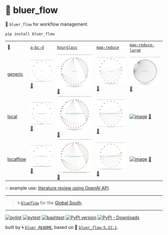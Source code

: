 # 📜 bluer_flow

📜 `bluer_flow` for workflow management.

```bash
pip install bluer_flow
```

|   |   |   |   |   |
| --- | --- | --- | --- | --- |
| 📜 | [`a-bc-d`](./patterns/a-bc-d.dot) | [`hourglass`](./patterns/hourglass.dot) | [`map-reduce`](./patterns/map-reduce.dot) | [`map-reduce-large`](./patterns/map-reduce-large.dot) |
| [generic](./runners/generic.py) | [![image](https://github.com/kamangir/assets/blob/main/bluer_flow-generic-a-bc-d/workflow.gif?raw=true&random=w8adyl4ezwxox251)](https://github.com/kamangir/assets/blob/main/bluer_flow-generic-a-bc-d/workflow.gif?raw=true&random=w8adyl4ezwxox251) [🔗](https://github.com/kamangir/assets/blob/main/bluer_flow-generic-a-bc-d/workflow.gif?raw=true&random=w8adyl4ezwxox251) | [![image](https://github.com/kamangir/assets/blob/main/bluer_flow-generic-hourglass/workflow.gif?raw=true&random=rx3zhtpnwk7syak1)](https://github.com/kamangir/assets/blob/main/bluer_flow-generic-hourglass/workflow.gif?raw=true&random=rx3zhtpnwk7syak1) [🔗](https://github.com/kamangir/assets/blob/main/bluer_flow-generic-hourglass/workflow.gif?raw=true&random=rx3zhtpnwk7syak1) | [![image](https://github.com/kamangir/assets/blob/main/bluer_flow-generic-map-reduce/workflow.gif?raw=true&random=wuvalpru8ju0afcr)](https://github.com/kamangir/assets/blob/main/bluer_flow-generic-map-reduce/workflow.gif?raw=true&random=wuvalpru8ju0afcr) [🔗](https://github.com/kamangir/assets/blob/main/bluer_flow-generic-map-reduce/workflow.gif?raw=true&random=wuvalpru8ju0afcr) | [![image](https://github.com/kamangir/assets/blob/main/bluer_flow-generic-map-reduce-large/workflow.gif?raw=true&random=ygkdwce19uel546t)](https://github.com/kamangir/assets/blob/main/bluer_flow-generic-map-reduce-large/workflow.gif?raw=true&random=ygkdwce19uel546t) [🔗](https://github.com/kamangir/assets/blob/main/bluer_flow-generic-map-reduce-large/workflow.gif?raw=true&random=ygkdwce19uel546t) |
| [local](./runners/local.py) | [![image](https://github.com/kamangir/assets/blob/main/bluer_flow-local-a-bc-d/workflow.gif?raw=true&random=4eue0bhabqstzryf)](https://github.com/kamangir/assets/blob/main/bluer_flow-local-a-bc-d/workflow.gif?raw=true&random=4eue0bhabqstzryf) [🔗](https://github.com/kamangir/assets/blob/main/bluer_flow-local-a-bc-d/workflow.gif?raw=true&random=4eue0bhabqstzryf) | [![image](https://github.com/kamangir/assets/blob/main/bluer_flow-local-hourglass/workflow.gif?raw=true&random=ck9aihs5ap6a98cl)](https://github.com/kamangir/assets/blob/main/bluer_flow-local-hourglass/workflow.gif?raw=true&random=ck9aihs5ap6a98cl) [🔗](https://github.com/kamangir/assets/blob/main/bluer_flow-local-hourglass/workflow.gif?raw=true&random=ck9aihs5ap6a98cl) | [![image](https://github.com/kamangir/assets/blob/main/bluer_flow-local-map-reduce/workflow.gif?raw=true&random=ap5p1a0uc06s15a1)](https://github.com/kamangir/assets/blob/main/bluer_flow-local-map-reduce/workflow.gif?raw=true&random=ap5p1a0uc06s15a1) [🔗](https://github.com/kamangir/assets/blob/main/bluer_flow-local-map-reduce/workflow.gif?raw=true&random=ap5p1a0uc06s15a1) | [![image](https://github.com/kamangir/assets/blob/main/bluer_flow-local-map-reduce-large/workflow.gif?raw=true&random=uljhpmh0tjo4th7x)](https://github.com/kamangir/assets/blob/main/bluer_flow-local-map-reduce-large/workflow.gif?raw=true&random=uljhpmh0tjo4th7x) [🔗](https://github.com/kamangir/assets/blob/main/bluer_flow-local-map-reduce-large/workflow.gif?raw=true&random=uljhpmh0tjo4th7x) |
| [localflow](./runners/localflow.py) | [![image](https://github.com/kamangir/assets/blob/main/bluer_flow-localflow-a-bc-d/workflow.gif?raw=true&random=mwrwk4nhcw6c53xt)](https://github.com/kamangir/assets/blob/main/bluer_flow-localflow-a-bc-d/workflow.gif?raw=true&random=mwrwk4nhcw6c53xt) [🔗](https://github.com/kamangir/assets/blob/main/bluer_flow-localflow-a-bc-d/workflow.gif?raw=true&random=mwrwk4nhcw6c53xt) | [![image](https://github.com/kamangir/assets/blob/main/bluer_flow-localflow-hourglass/workflow.gif?raw=true&random=ya2deo3l8w768cqf)](https://github.com/kamangir/assets/blob/main/bluer_flow-localflow-hourglass/workflow.gif?raw=true&random=ya2deo3l8w768cqf) [🔗](https://github.com/kamangir/assets/blob/main/bluer_flow-localflow-hourglass/workflow.gif?raw=true&random=ya2deo3l8w768cqf) | [![image](https://github.com/kamangir/assets/blob/main/bluer_flow-localflow-map-reduce/workflow.gif?raw=true&random=itwpqgyk1hm68c6s)](https://github.com/kamangir/assets/blob/main/bluer_flow-localflow-map-reduce/workflow.gif?raw=true&random=itwpqgyk1hm68c6s) [🔗](https://github.com/kamangir/assets/blob/main/bluer_flow-localflow-map-reduce/workflow.gif?raw=true&random=itwpqgyk1hm68c6s) | [![image](https://github.com/kamangir/assets/blob/main/bluer_flow-localflow-map-reduce-large/workflow.gif?raw=true&random=d6ma3a2bcbwuoeyu)](https://github.com/kamangir/assets/blob/main/bluer_flow-localflow-map-reduce-large/workflow.gif?raw=true&random=d6ma3a2bcbwuoeyu) [🔗](https://github.com/kamangir/assets/blob/main/bluer_flow-localflow-map-reduce-large/workflow.gif?raw=true&random=d6ma3a2bcbwuoeyu) |

💡 example use: [literature review using OpenAI API](https://github.com/kamangir/openai-commands/tree/main/openai_commands/literature_review).

---

> 🌀 [`blueflow`](https://github.com/kamangir/notebooks-and-scripts) for the [Global South](https://github.com/kamangir/bluer-south).

---


[![pylint](https://github.com/kamangir/bluer-flow/actions/workflows/pylint.yml/badge.svg)](https://github.com/kamangir/bluer-flow/actions/workflows/pylint.yml) [![pytest](https://github.com/kamangir/bluer-flow/actions/workflows/pytest.yml/badge.svg)](https://github.com/kamangir/bluer-flow/actions/workflows/pytest.yml) [![bashtest](https://github.com/kamangir/bluer-flow/actions/workflows/bashtest.yml/badge.svg)](https://github.com/kamangir/bluer-flow/actions/workflows/bashtest.yml) [![PyPI version](https://img.shields.io/pypi/v/bluer-flow.svg)](https://pypi.org/project/bluer-flow/) [![PyPI - Downloads](https://img.shields.io/pypi/dd/bluer-flow)](https://pypistats.org/packages/bluer-flow)

built by 🌀 [`bluer README`](https://github.com/kamangir/bluer-objects/tree/main/bluer_objects/README), based on 📜 [`bluer_flow-5.22.1`](https://github.com/kamangir/bluer-flow).
